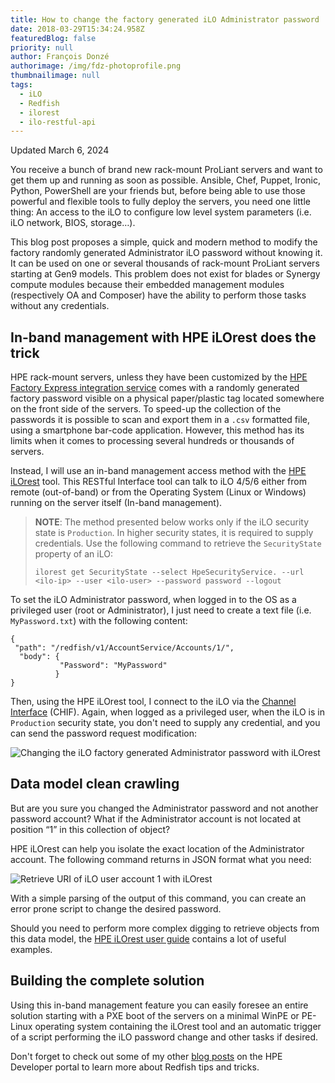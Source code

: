 ```yaml
---
title: How to change the factory generated iLO Administrator password
date: 2018-03-29T15:34:24.958Z
featuredBlog: false
priority: null
author: François Donzé
authorimage: /img/fdz-photoprofile.png
thumbnailimage: null
tags:
  - iLO
  - Redfish
  - ilorest
  - ilo-restful-api
---
```

<style> li { font-size: 27px; line-height: 33px; max-width: none; } </style>

Updated March 6, 2024

You receive a bunch of brand new rack-mount ProLiant servers and want to get them up and running as soon as possible. Ansible, Chef, Puppet, Ironic, Python, PowerShell are your friends but, before being able to use those powerful and flexible tools to fully deploy the servers, you need one little thing: An access to the iLO to configure low level system parameters (i.e. iLO network, BIOS, storage…).

This blog post proposes a simple, quick and modern method to modify the factory randomly generated Administrator iLO password without knowing it. It can be used on one or several thousands of rack-mount ProLiant servers starting at Gen9 models. This problem does not exist for blades or Synergy compute modules because their embedded management modules (respectively OA and Composer) have the ability to perform those tasks without any credentials.

## In-band management with HPE iLOrest does the trick

HPE rack-mount servers, unless they have been customized by the <a href="https://www.hpe.com/us/en/services/factory-express.html" target="_blank">HPE Factory Express integration service</a> comes with a randomly generated factory password visible on a physical paper/plastic tag located somewhere on the front side of the servers. To speed-up the collection of the passwords it is possible to scan and export them in a `.csv` formatted file, using a smartphone bar-code application. However, this method has its limits when it comes to processing several hundreds or thousands of servers.

Instead, I will use an in-band management access method with the <a href="https://github.com/HewlettPackard/python-redfish-utility/releases/latest" target="_blank">HPE iLOrest</a> tool. This RESTful Interface tool can talk to iLO 4/5/6 either from remote (out-of-band) or from the Operating System (Linux or Windows) running on the server itself (In-band management).

> **NOTE**: The method presented below works only if the iLO security state is `Production`. In higher security states, it is required to supply credentials. Use the following command to retrieve the `SecurityState` property of an iLO:
>
> `ilorest get SecurityState --select HpeSecurityService. --url <ilo-ip> --user <ilo-user> --password password --logout`

To set the iLO Administrator password, when logged in to the OS as a privileged user (root or Administrator), I just need to create a text file (i.e. `MyPassword.txt`) with the following content:

```
{
 "path": "/redfish/v1/AccountService/Accounts/1/",
  "body": {
           "Password": "MyPassword"
          }
}
```

Then, using the HPE iLOrest tool, I connect to the iLO via the <a href="https://developer.hpe.com/blog/chif-driver-not-found/" target="_blank">Channel Interface</a> (CHIF). Again, when logged as a privileged user, when the iLO is in `Production` security state, you don't need to supply any credential, and you can send the password request modification:

![Changing the iLO factory generated Administrator password with iLOrest](/img/1-change-password-with-ilorest.png "Changing the iLO factory generated Administrator password with iLOrest")

## Data model clean crawling

But are you sure you changed the Administrator password and not another password account? What if the Administrator account is not located at position “1” in this collection of object?

HPE iLOrest can help you isolate the exact location of the Administrator account. The following command returns in JSON format what you need:

![Retrieve URI of iLO user account 1 with iLOrest](/img/2-ilorest-list-manager-account.png "Retrieve URI of iLO user account 1 with iLOrest")

With a simple parsing of the output of this command, you can create an error prone script to change the desired password.

Should you need to perform more complex digging to retrieve objects from this data model, the <a href="https://servermanagementportal.ext.hpe.com/docs/redfishclients/ilorest-userguide/" target="_blank">HPE iLOrest user guide</a> contains a lot of useful examples.

## Building the complete solution

Using this in-band management feature you can easily foresee an entire solution starting with a PXE boot of the servers on a minimal WinPE or PE-Linux operating system containing the iLOrest tool and an automatic trigger of a script performing the iLO password change and other tasks if desired.

Don't forget to check out some of my other <a href="https://developer.hpe.com/search/?term=donze" target="_blank">blog posts</a> on the HPE Developer portal to learn more about Redfish tips and tricks.